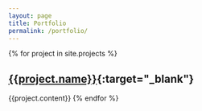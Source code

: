 ```yaml
---
layout: page
title: Portfolio
permalink: /portfolio/
---
```

{% for project in site.projects %}
## [{{project.name}}]({{project.project_url}}){:target="_blank"}
{{project.content}}
{% endfor %}
